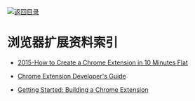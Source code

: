 [![返回目录](https://parg.co/UGo)](https://parg.co/b4z) 
 
 

# 浏览器扩展资料索引

- [2015-How to Create a Chrome Extension in 10 Minutes Flat](https://www.sitepoint.com/create-chrome-extension-10-minutes-flat/)

- [Chrome Extension Developer's Guide](https://developer.chrome.com/extensions/devguide)

- [Getting Started: Building a Chrome Extension](https://developer.chrome.com/extensions/getstarted)
